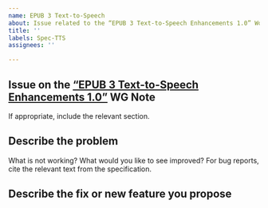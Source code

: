 ```yaml
---
name: EPUB 3 Text-to-Speech
about: Issue related to the “EPUB 3 Text-to-Speech Enhancements 1.0” Working Group Note
title: ''
labels: Spec-TTS
assignees: ''

---
```


## Issue on the [“EPUB 3 Text-to-Speech Enhancements 1.0”](https://www.w3.org/TR/epub-tts-10/) WG Note

If appropriate, include the relevant section.

## Describe the problem 

What is not working? What would you like to see improved? For bug reports, cite the relevant text from the specification.

## Describe the fix or new feature you propose

